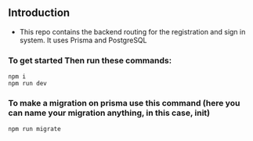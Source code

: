 ## Introduction

- This repo contains the backend routing for the registration and sign in system. It uses Prisma and PostgreSQL

### To get started Then run these commands:

`npm i`<br>
`npm run dev`

### To make a migration on prisma use this command (here you can name your migration anything, in this case, init)

`npm run migrate`
